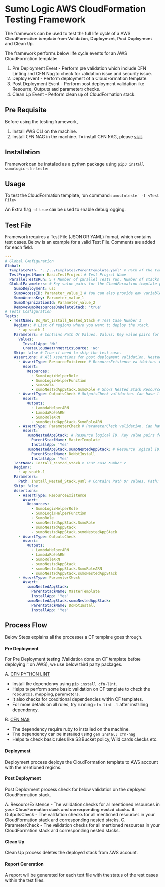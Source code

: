 # Sumo Logic AWS CloudFormation Testing Framework

The framework can be used to test the full life cycle of a AWS CloudFormation template from Validation, Deployment, Post Deployment and Clean Up.

The framework performs below life cycle events for an AWS CloudFormation template:
1. Pre Deployment Event - Perform pre validation which include CFN Linting and CFN Nag to check for validation issue and security issue.
2. Deploy Event - Perform deployment of a CloudFormation template.
3. Post Deployment Event - Perform post deployment validation like Resource, Outputs and parameters checks.
4. Clean Up Event - Perform clean up of CloudFormation stack.

## Pre Requisite

Before using the testing framework, 
1. Install AWS CLI on the machine.
2. Install CFN NAG in the machine. To install CFN NAG, please [visit](https://github.com/stelligent/cfn_nag#installation).

## Installation

Framework can be installed as a python package using `pip3 install sumologic-cfn-tester`

## Usage

To test the CloudFormation template, run command `sumocfntester -f <Test File>`

An Extra flag `-d true` can be used to enable debug logging.
## Test File

Framework requires a Test File (JSON OR YAML) format, which contains test cases. Below is an example for a valid Test File.
Comments are added for each field.
```yaml
---
# Global Configuration
Global:
  TemplatePath: "../../templates/ParentTemplate.yaml" # Path of the template
  TestProjectName: BasicTestProject # Test Project Name
  ParallelTestsRun: 5 # Number of parallel Tests run. Number of stacks will be deployed parallel on AWS.
  GlobalParameters: # Key value pairs for the CloudFormation template parameter. Key = Parameter Name, value = Parameter value.
    SumoDeployment: us1
    SumoAccessID: Parameter_value_2 # You can also provide env variables like ${ENV_1}
    SumoAccessKey: Parameter_value_1
    SumoOrganizationId: Parameter_value_2
    RemoveSumoResourcesOnDeleteStack: 'true'
# Tests Configuration
Tests:
  - TestName: Do_Not_Install_Nested_Stack # Test Case Number 1
    Regions: # List of regions where you want to deploy the stack.
      - ap-south-1
    Parameters: # Contains Path Or Values. Values: Key value pairs for the CloudFormation template parameter. Key = Parameter Name, value = Parameter value.
      Values:
        InstallApp: 'No'
        CreateCloudWatchMetricsSource: 'No'
    Skip: false # True if need to skip the test case.
    Assertions: # All Assertions for post deployment validation. Nested Resources can be provided separated by '.'.
      - AssertType: ResourceExistence # ResourceExistence validation. Can have list of Resources in Assert object.
        Assert:
          Resources:
            - SumoLogicHelperRole
            - SumoLogicHelperFunction
            - SumoRole
            - sumoNestedAppStack.SumoRole # Shows Nested Stack Resource logical ID. sumoNestedAppStack -> Resource Logical ID of Stack in Parent stack. SumoRole = A Resource in Nested Stack.
      - AssertType: OutputsCheck # OutputsCheck validation. Can have list of Outputs in Assert object.
        Assert:
          Outputs:
            - LambdaHelperARN
            - LambdaRoleARN
            - SumoRoleARN
            - sumoNestedAppStack.SumoRoleARN
      - AssertType: ParameterCheck # ParameterCheck validation. Can have Dictionary of Parameters in Assert object.
        Assert:
          sumoNestedAppStack: # Resource logical ID. Key value pairs for the CloudFormation template parameter. Key = Parameter Name, value = Parameter value.
            ParentStackName: MasterTemplate
            InstallApp: 'Yes'
          sumoNestedAppStack.sumoNestedAppStack: # Resource logical ID. Key value pairs for the CloudFormation template parameter. Key = Parameter Name, value = Parameter value.
            ParentStackName: DoNotInstall
            InstallApp: 'Yes'
  - TestName: Install_Nested_Stack # Test Case Number 2
    Regions:
      - ap-south-1
    Parameters:
      Path: Install_Nested_Stack.yaml # Contains Path Or Values. Path: Path of the parameter file.
    Skip: false
    Assertions:
      - AssertType: ResourceExistence
        Assert:
          Resources:
            - SumoLogicHelperRole
            - SumoLogicHelperFunction
            - SumoRole
            - sumoNestedAppStack.SumoRole
            - sumoNestedAppStack
            - sumoNestedAppStack.sumoNestedAppStack
      - AssertType: OutputsCheck
        Assert:
          Outputs:
            - LambdaHelperARN
            - LambdaRoleARN
            - SumoRoleARN
            - sumoNestedAppStack
            - sumoNestedAppStack.SumoRoleARN
            - sumoNestedAppStack.sumoNestedAppStack
      - AssertType: ParameterCheck
        Assert:
          sumoNestedAppStack:
            ParentStackName: MasterTemplate
            InstallApp: 'Yes'
          sumoNestedAppStack.sumoNestedAppStack:
            ParentStackName: DoNotInstall
            InstallApp: 'Yes'
```
## Process Flow

Below Steps explains all the processes a CF template goes through.

#### Pre Deployment

For Pre Deployment testing (Validation done on CF template before deploying it on AWS), we use below third party packages.

A. [CFN PYTHON LINT](https://github.com/aws-cloudformation/cfn-python-lint)
- Install the dependency using `pip install cfn-lint`.
- Helps to perform some basic validation on CF template to check the resources, mapping, parameters.
- It also checks for conditional dependencies within CF templates.
- For more details on all rules, try running `cfn-lint -l` after installing dependency.

B. [CFN NAG](https://github.com/stelligent/cfn_nag)
- The dependency require ruby to installed on the machine.
- The dependency can be installed using `gem install cfn-nag`
- Helps to check basic rules like S3 Bucket policy, Wild cards checks etc.

#### Deployment

Deployment process deploys the CloudFormation template to AWS account with the mentioned regions.

#### Post Deployment

Post Deployment process check for below validation on the deployed CloudFormation stack.

A. ResourceExistence - The validation checks for all mentioned resources in your CloudFormation stack and corresponding nested stacks.
B. OutputsCheck - The validation checks for all mentioned resources in your CloudFormation stack and corresponding nested stacks.
C. ParameterCheck - The validation checks for all mentioned resources in your CloudFormation stack and corresponding nested stacks.

#### Clean Up

Clean Up process deletes the deployed stack from AWS account.

#### Report Generation

A report will be generated for each test file with the status of the test cases within the test files.